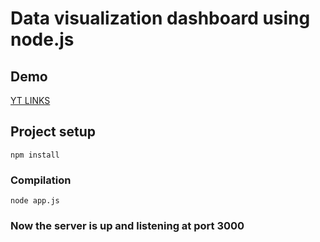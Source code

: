# Data visualization dashboard using node.js


## Demo

[YT LINKS](https://youtu.be/MKPFFhNvG7o)


## Project setup
```
npm install
```

### Compilation
```
node app.js
```

### Now the server is up and listening at port 3000


